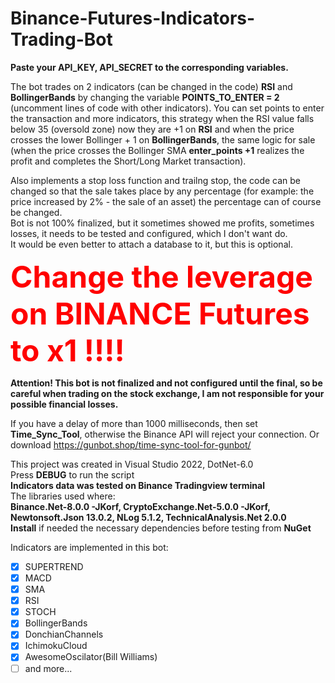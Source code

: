 # Binance-Futures-Indicators-Trading-Bot

**Paste your API_KEY, API_SECRET to the corresponding variables.<br />**

The bot trades on 2 indicators (can be changed in the code) <b>RSI</b> and <b>BollingerBands</b> by changing the variable <b>POINTS_TO_ENTER = 2 </b> (uncomment lines of code with other indicators). You can set points to enter the transaction and more indicators, this strategy when the RSI value falls below 35 (oversold zone) now they are +1 on **RSI** and when the price crosses the lower Bollinger + 1 on **BollingerBands**, the same logic for sale (when the price crosses the Bollinger SMA  **enter_points +1** realizes the profit and completes the Short/Long Market transaction). </br> 

Also implements a stop loss function and trailng stop, the code can be changed so that the sale takes place by any percentage (for example: the price increased by 2% - the sale of an asset) the percentage can of course be changed.</br>
Bot is not 100% finalized, but it sometimes showed me profits, sometimes losses, it needs to be tested and configured, which I don't want do.<br />
It would be even better to attach a database to it, but this is optional.<br />


<b> <font color="red" size="24">Change the leverage on BINANCE Futures to x1 !!!!</font> </b>

<b>Attention! This bot is not finalized and not configured until the final, so be careful when trading on the stock exchange, I am not responsible for your possible financial losses. </b><br />

If you have a delay of more than 1000 milliseconds, then set **Time_Sync_Tool**, otherwise the Binance API will reject your connection. Or download https://gunbot.shop/time-sync-tool-for-gunbot/


This project was created in Visual Studio 2022, DotNet-6.0<br />
Press **DEBUG** to run the script<br />
**Indicators data was tested on Binance Tradingview terminal**<br />
The libraries used where:<br />
**Binance.Net-8.0.0 -JKorf, CryptoExchange.Net-5.0.0 -JKorf, Newtonsoft.Json 13.0.2, NLog 5.1.2, TechnicalAnalysis.Net 2.0.0**<br />
**Install** if needed the necessary dependencies before testing from **NuGet**<br />

Indicators are implemented in this bot:
- [x] SUPERTREND
- [x] MACD
- [x] SMA
- [x] RSI
- [x] STOCH
- [x] BollingerBands
- [x] DonchianChannels
- [x] IchimokuCloud
- [x] AwesomeOscilator(Bill Williams)
- [ ] and more...
